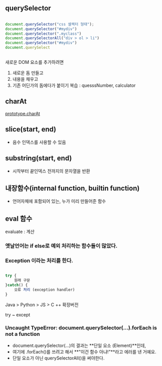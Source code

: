 ## querySelector

```JavaScript

document.querySelector("css 셀렉터 형태");
document.querySelector("#mydiv")
document.querySelector(".myclass")
document.querySelectorAll("div > ol > li")
document.querySelector("#mydiv")
document.querySelect



````
새로운 DOM 요소를 추가하려면
1. 새로운 돔 만들고
2. 내용을 채우고
3. 기존 어딘가의 돔에다가 붙이기
복습 : quesssNumber, calculator



## charAt

[prototype.charAt]("https://developer.mozilla.org/ko/docs/Web/JavaScript/Reference/Global_Objects/String/charAt")


## slice(start, end)
- 음수 인덱스를 사용할 수 있음

## substring(start, end)
- 시작부터 끝인덱스 전까지의 문자열을 반환


## 내장함수(internal function, builtin function)
- 언어자체에 포함되어 있는, 누가 미리 만들어준 함수

## eval 함수
evaluate : 계산



###  옛날언어는 if else로 예외 처리하는 함수들이 많았다.
### Exception 이라는 처리를 한다.
```JavaScript

try {
    원래 구문
}catch() {
    오류 처리 (exception handler)
}
````

Java > Python > JS > C ++ 확장버전

try ~ except


### Uncaught TypeError: document.querySelector(...).forEach is not a function

- document.querySelector(...)의 결과는 **단일 요소 (Element)**인데,
- 여기에 .forEach()를 쓰려고 해서 **"이건 함수 아냐!"**라고 에러를 낸 거예요.
- 단일 요소가 아닌 querySelectorAll()을 써야한다.